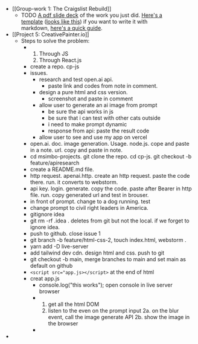 - [[Group-work 1: The Craigslist Rebuild]]
	- TODO [A pdf slide deck](https://visme.co/blog/slide-deck/) of the work you just did. [Here's a template](https://github.com/msimbo/markdown-templates/blob/main/hackmd-demo-presentation.md) ([looks like this](https://hackmd.io/@deletosh/msb-tpl-slide#/)) if you want to write it with markdown, [here's a quick guide](https://hackmd.io/c/tutorials/%2Fs%2Fhow-to-create-slide-deck).
- [[Project 5: CreativePainter.io]]
	- Steps to solve the problem:
		- 1. Through JS
		  2. Through React.js
		- create a repo. cp-js
		- issues.
			- research and test open.ai api.
				- paste link and codes from note in comment.
			- design a pure html and css version.
				- screenshot and paste in comment
			- allow user to generate an ai image from prompt
				- be sure the api works in js
				- be sure that i can test with other cats outside
				- i need to make prompt dynamic
				- response from api: paste the result code
			- allow user to see and use my app on vercel
		- open.ai. doc. image generation. Usage. node.js. cope and paste in a note. url. copy and paste in note.
		- cd msimbo-projects. git clone the repo. cd cp-js. git checkout -b feature/apiresearch
		- create a README.md file.
		- http request. apenai.http. create an http request. paste the code there. run. it converts to webstorm.
		- api key. login. generate. copy the code. paste after Bearer in http file. run. copy generated url and test in brouser.
		- in front of prompt. change to a dog running. test
		- change prompt to civil right leaders in America.
		- gitignore idea
		- git rm -rf .idea . deletes from git but not the local. if we forget to ignore idea.
		- push to github. close issue 1
		- git branch -b feature/html-css-2, touch index.html, webstorm .
		- yarn add -D live-server
		- add tailwind dev cdn. design html and css. push to git
		- git checkout -b main, merge branches to main and set main as default on github
		- `<script src="app.js></script>` at the end of html
		- creat app.js
			- console.log("this works"); open console in live server browser
			- 1. get all the html DOM
			  2. listen to the even on the prompt input
			  2a. on the blur event, call the image generate API
			  2b. show the image in the browser
			-
-